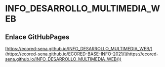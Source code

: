 # **INFO_DESARROLLO_MULTIMEDIA_WEB**

## **Enlace GitHubPages**

[https://ecored-sena.github.io/INFO_DESARROLLO_MULTIMEDIA_WEB/](https://ecored-sena.github.io/ECORED-BASE-INFO-2021/](https://ecored-sena.github.io/INFO_DESARROLLO_MULTIMEDIA_WEB/))

#

